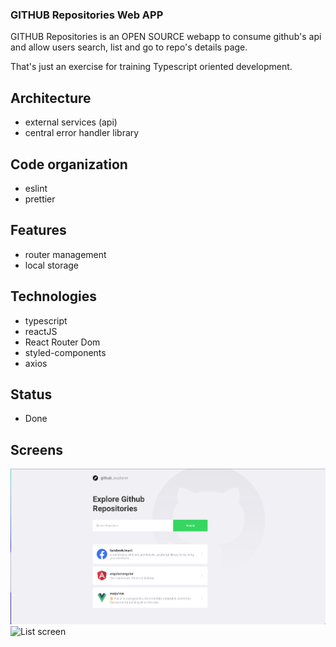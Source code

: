 ### GITHUB Repositories Web APP ###

GITHUB Repositories is an OPEN SOURCE webapp to consume github's api and allow users search, list and go to repo's details page.

That's just an exercise for training Typescript oriented development.

## Architecture

* external services (api)
* central error handler library


## Code organization

* eslint
* prettier

## Features

* router management
* local storage

## Technologies

* typescript
* reactJS
* React Router Dom
* styled-components
* axios

## Status

* Done

## Screens

![Search screen](src/assets/screen1.png)
![List screen]('src/assets/screen1.png)

